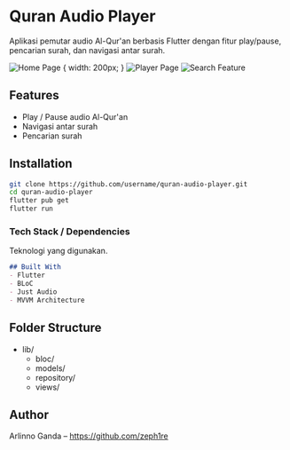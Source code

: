 # Quran Audio Player

Aplikasi pemutar audio Al-Qur'an berbasis Flutter dengan fitur play/pause, pencarian surah, dan navigasi antar surah.

![Home Page](screenshots/home_page.jpg) { width: 200px; } ![Player Page](screenshots/player_page.jpg) ![Search Feature](screenshots/search_feature.jpg)

## Features
- Play / Pause audio Al-Qur'an
- Navigasi antar surah
- Pencarian surah

## Installation

```bash
git clone https://github.com/username/quran-audio-player.git
cd quran-audio-player
flutter pub get
flutter run
```


### **Tech Stack / Dependencies**
Teknologi yang digunakan.

```markdown
## Built With
- Flutter
- BLoC
- Just Audio
- MVVM Architecture
```

## Folder Structure
- lib/
  - bloc/
  - models/
  - repository/
  - views/


## Author
Arlinno Ganda – https://github.com/zeph1re
